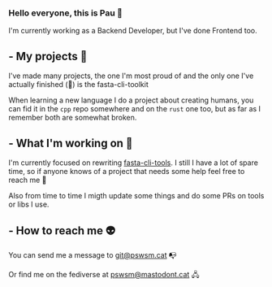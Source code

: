### Hello everyone, this is Pau 👋
I'm currently working as a Backend Developer, but I've done Frontend too.

## - My projects 🌳
I've made many projects, the one I'm most proud of and the only one I've actually finished (🎉) is the fasta-cli-toolkit

When learning a new language I do a project about creating humans, you can fid it in the `cpp` repo somewhere and on the `rust` one too, but as far as I remember both are somewhat broken.

## - What I'm working on 🤔
I'm currently focused on rewriting [fasta-cli-tools](https://github.com/pswsm/fasta_cli_tools). I still I have a lot of spare time, so if anyone knows of a project that needs some help feel free to reach me 🙌

Also from time to time I migth update some things and do some PRs on tools or libs I use.

## - How to reach me 👽
You can send me a message to git@pswsm.cat 📭

Or find me on the fediverse at pswsm@mastodont.cat 🖧
